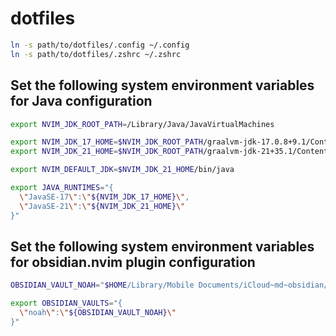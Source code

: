# dotfiles

```bash
ln -s path/to/dotfiles/.config ~/.config
ln -s path/to/dotfiles/.zshrc ~/.zshrc
```

## Set the following system environment variables for Java configuration

```bash
export NVIM_JDK_ROOT_PATH=/Library/Java/JavaVirtualMachines

export NVIM_JDK_17_HOME=$NVIM_JDK_ROOT_PATH/graalvm-jdk-17.0.8+9.1/Contents/Home
export NVIM_JDK_21_HOME=$NVIM_JDK_ROOT_PATH/graalvm-jdk-21+35.1/Contents/Home

export NVIM_DEFAULT_JDK=$NVIM_JDK_21_HOME/bin/java

export JAVA_RUNTIMES="{
  \"JavaSE-17\":\"${NVIM_JDK_17_HOME}\",
  \"JavaSE-21\":\"${NVIM_JDK_21_HOME}\"
}"
```

## Set the following system environment variables for obsidian.nvim plugin configuration

```bash
OBSIDIAN_VAULT_NOAH="$HOME/Library/Mobile Documents/iCloud~md~obsidian/Documents/Noah's Vault"

export OBSIDIAN_VAULTS="{
  \"noah\":\"${OBSIDIAN_VAULT_NOAH}\"
}"
```
